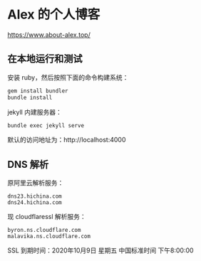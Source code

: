 # Alex 的个人博客
https://www.about-alex.top/

## 在本地运行和测试
安装 ruby，然后按照下面的命令构建系统：
```sh
gem install bundler
bundle install
```

jekyll 内建服务器：
```sh
bundle exec jekyll serve
```

默认的访问地址为：http://localhost:4000

## DNS 解析
原阿里云解析服务：
```
dns23.hichina.com
dns24.hichina.com
```

现 cloudflaressl 解析服务：
```
byron.ns.cloudflare.com
malavika.ns.cloudflare.com
```

SSL 到期时间：2020年10月9日 星期五 中国标准时间 下午8:00:00
